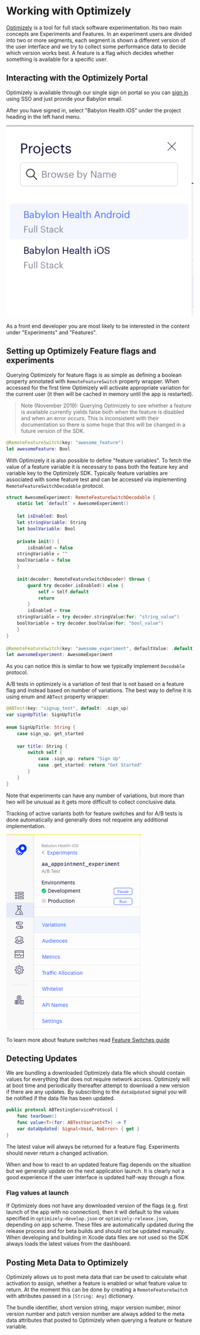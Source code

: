 Working with Optimizely
=======================

[Optimizely](https://www.optimizely.com) is a tool for full stack software experimentation. Its two main concepts are Experiments and Features. In an experiment users are divided into two or more segments, each segment is shown a different version of the user interface and we try to collect some performance data to decide which version works best. A feature is a flag which decides whether something is available for a specific user.

## Interacting with the Optimizely Portal

Optimizely is available through our single sign on portal so you can [sign in](https://app.optimizely.com/signin) using SSO and just provide your Babylon email. 

After you have signed in, select "Babylon Health iOS" under the project heading in the left hand menu.

!["Babylon Health iOS"](./Assets/optimizely/OptimizelyProjects.png)

As a front end developer you are most likely to be interested in the content under "Experiments" and "Features".

## Setting up Optimizely Feature flags and experiments

Querying Optimizely for feature flags is as simple as defining a boolean property annotated with `RemoteFeatureSwitch` property wrapper. When accessed for the first time Optimizely will activate appropriate variation for the current user (it then will be cached in memory until the app is restarted).

> Note (November 2019): Querying Optimizely to see whether a feature is available currently yields false both when the feature is disabled and when an error occurs. This is inconsistent with their documentation so there is some hope that this will be changed in a future version of the SDK.

```swift
@RemoteFeatureSwitch(key: "awesome_feature")
let awesomeFeature: Bool
```

With Optimizely it is also possible to define "feature variables". To fetch the value of a feature variable it is necessary to pass both the feature key and variable key to the Optimizely SDK. Typically feature variables are associated with some feature test and can be accessed via implementing `RemoteFeatureSwitchDecodable` protocol.

```swift
struct AwesomeExperiment: RemoteFeatureSwitchDecodable {
    static let `default` = AwesomeExperiment()
    
    let isEnabled: Bool
    let stringVariable: String
    let boolVariable: Bool

    private init() {
        isEnabled = false
	stringVariable = ""
	boolVariable = false
    }
    
    init(decoder: RemoteFeatureSwitchDecoder) throws {
        guard try decoder.isEnabled() else {
            self = Self.default
            return
        }
        isEnabled = true
	stringVariable = try decoder.stringValue(for: "string_value")
	boolVariable = try decoder.boolValue(for: "bool_value")
    }
}

@RemoteFeatureSwitch(key: "awesome_experiment", defaultValue: .default)
let awesomeExperiment: AwesomeExperiment
```

As you can notice this is similar to how we typically implement `Decodable` protocol.

A/B tests in optimizely is a variation of test that is not based on a feature flag and instead based on number of variations. The best way to define it is using enum and `ABTest` property wrapper:

```swift
@ABTest(key: "signup_test", default: .sign_up)
var signUpTitle: SignUpTitle

enum SignUpTitle: String {
    case sign_up, get_started

    var title: String {
        switch self {
            case .sign_up: return "Sign Up"
            case .get_started: return "Get Started"
        }
    }
}
```

Note that experiments can have any number of variations, but more than two will be unusual as it gets more difficult to collect conclusive data.

Tracking of active variants both for feature switches and for A/B tests is done automatically and generally does not requeire any additional implementation.

!["activations page"](./Assets/optimizely/OptimizelyExperimentActivations.png)

To learn more about feature switches read [Feature Switches guide](./FeatureSwitches.md)

## Detecting Updates
We are bundling a downloaded Optimizely data file which should contain values for everything that does not require network access. Optimizely will at boot time and periodically thereafter attempt to download a new version if there are any updates. By subscribing to the `dataUpdated` signal you will be notified if the data file has been updated.

```swift
public protocol ABTestingServiceProtocol {
    func tearDown()
    func value<T>(for: ABTestVariant<T>) -> T
    var dataUpdated: Signal<Void, NoError> { get }
}
```

The latest value will always be returned for a feature flag. Experiments should never return a changed activation.

When and how to react to an updated feature flag depends on the situation but we generally update on the next application launch. It is clearly not a good experience if the user interface is updated half-way through a flow.

### Flag values at launch
If Optimizely does not have any downloaded version of the flags (e.g. first launch of the app with no connection), then it will default to the values specified in `optimizely-develop.json` or `optimizely-release.json`, depending on app scheme. These files are automatically updated during the release process and for beta builds and should not be updated manually. When developing and building in Xcode data files are not used so the SDK always loads the latest values from the dashboard.

## Posting Meta Data to Optimizely
Optimizely allows us to post meta data that can be used to calculate what activation to assign, whether a feature is enabled or what feature value to return. At the moment this can be done by creating a `RemoteFeatureSwitch` with attributes passed in a `[String: Any]` dictionary.

The bundle identifier, short version string, major version number, minor version number and patch version number are always added to the meta data attributes that posted to Optimizely when querying a feature or feature variable.
